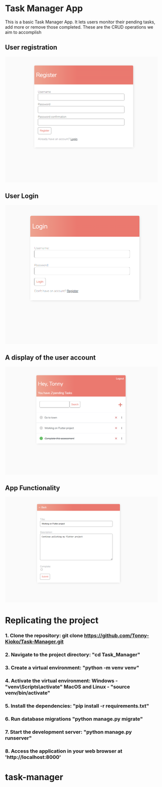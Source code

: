 # Task Manager App
This is a basic Task Manager App. It lets users monitor their pending tasks, add more or remove those completed. These are the CRUD operations we aim to accomplish



## User registration
![Registration Page](task-manager/register.png)

## User Login
![Login Page](task-manager/login.png)

## A display of the user account
![User Menu Page](task-manager/mainpage.png)

## App Functionality
![Functionality Page](task-manager/functionality.png)


# Replicating the project
### 1. Clone the repository: git clone https://github.com/Tonny-Kioko/Task-Manager.git

### 2. Navigate to the project directory: "cd Task_Manager"

### 3. Create a virtual environment: "python -m venv venv"

### 4. Activate the virtual environment: Windows - "venv\Scripts\activate"  MacOS and Linux - "source venv/bin/activate"

### 5. Install the dependencies: "pip install -r requirements.txt"

### 6. Run database migrations "python manage.py migrate"

### 7. Start the development server: "python manage.py runserver"


### 8. Access the application in your web browser at 'http://localhost:8000'
# task-manager
